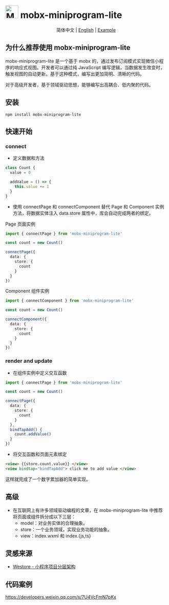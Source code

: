 # <img style="width:40px;" alt="MOBX" src="https://mobx.js.org/assets/mobx.png"> mobx-miniprogram-lite

<p style="text-align:center;">
  <span>简体中文</span> |
  <a href="./README.md">English</a> |
  <a href="https://developers.weixin.qq.com/s/7U4VcFmN7pKx">Example</a>
</p>

## 为什么推荐使用 mobx-miniprogram-lite

mobx-miniprogram-lite 是一个基于 mobx 的，通过发布订阅模式实现微信小程序的响应式视图。开发者可以通过纯 JavaScript 编写逻辑，当数据发生改变时，触发视图的自动更新。基于这种模式，编写出更加简明、清晰的代码。

对于高级开发者，基于领域驱动思想，能够编写出高耦合、低内聚的代码。

## 安装

```
npm install mobx-miniprogram-lite
```

## 快速开始

### connect

- 定义数据和方法

```typescript
class Count {
  value = 0

  addValue = () => {
    this.value += 1
  }
}
```

- 使用 connectPage 和 connectComponent 替代 Page 和 Component 实例方法，将数据实体注入 data.store 属性中，库会自动完成两者的绑定。

Page 页面实例

```typescript
import { connectPage } from 'mobx-miniprogram-lite'

const count = new Count()

connectPage({
  data: {
    store: {
      count
    }
  }
})
```

Component 组件实例

```typescript
import { connectComponent } from 'mobx-miniprogram-lite'

const count = new Count()

connectComponent({
  data: {
    store: {
      count
    }
  }
})
```

### render and update

- 在组件实例中定义交互函数

```typescript
import { connectPage } from 'mobx-miniprogram-lite'

const count = new Count()

connectPage({
  data: {
    store: {
      count
    }
  },
  bindTapAdd() {
    count.addValue()
  }
})
```

- 将交互函数和页面元素绑定

```html
<view> {{store.count.value}} </view>
<view bindtap="bindTapAdd"> click me to add value </view>
```

这样就完成了一个数字累加器的简单实现。

## 高级

- 在互联网上有许多领域驱动编程的文章，在 mobx-miniprogram-lite 中推荐将页面或组件拆分成以下三层：
  - model：对业务实体的合理抽象。
  - store：一个业务领域，实现业务功能的抽象。
  - view：index.wxml 和 index.{js,ts}

## 灵感来源

- [Westore - 小程序项目分层架构](https://github.com/Tencent/westore)

## 代码案例

https://developers.weixin.qq.com/s/7U4VcFmN7pKx
